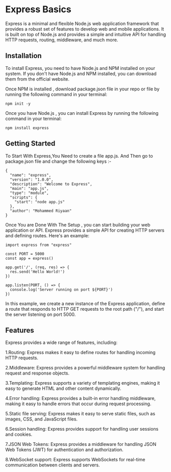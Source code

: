 <h1>Express Basics</h1>

Express is a minimal and flexible Node.js web application framework that provides a robust set of features to develop web and mobile applications. It is built on top of Node.js and provides a simple and intuitive API for handling HTTP requests, routing, middleware, and much more.

<h2>Installation</h2>

To install Express, you need to have Node.js and NPM installed on your system. If you don't have Node.js and NPM installed, you can download them from the official website.

Once NPM is installed , download package.json file in your repo or file by running the following command in your terminal:

```
npm init -y
```


Once you have Node.js , you can install Express by running the following command in your terminal:

```
npm install express
```
<h2>Getting Started</h2>

To Start With Express,You Need to create a file app.js. And Then go to package.json file and change the following keys :-
```
{
  "name": "express",
  "version": "1.0.0",
  "description": "Welcome to Express",
  "main": "app.js",
  "type": "module",
  "scripts": {
    "start": "node app.js"
  },
  "author": "Mohammed Riyaan"
}
```
Once You are Done With The Setup , you can start building your web application or API. Express provides a simple API for creating HTTP servers and defining routes. Here's an example:
```
import express from "express"

const PORT = 5000
const app = express()

app.get('/', (req, res) => {
  res.send('Hello World!')
})

app.listen(PORT, () => {
  console.log('Server running on port ${PORT}')
})
```
In this example, we create a new instance of the Express application, define a route that responds to HTTP GET requests to the root path ("/"), and start the server listening on port 5000.

<h2>Features</h2>

Express provides a wide range of features, including:

1.Routing: Express makes it easy to define routes for handling incoming HTTP requests.

2.Middleware: Express provides a powerful middleware system for handling request and response objects.

3.Templating: Express supports a variety of templating engines, making it easy to generate HTML and other content dynamically.

4.Error handling: Express provides a built-in error handling middleware, making it easy to handle errors that occur during request processing.

5.Static file serving: Express makes it easy to serve static files, such as images, CSS, and JavaScript files.

6.Session handling: Express provides support for handling user sessions and cookies.

7.JSON Web Tokens: Express provides a middleware for handling JSON Web Tokens (JWT) for authentication and authorization.

8.WebSocket support: Express supports WebSockets for real-time communication between clients and servers.
